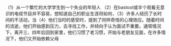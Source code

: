 （1）从一个繁忙的大学学生到一个失业的年轻人
（2）在bastool或半个观看无意识的电视节目并不容易，想知道自己的职业生涯将如何，（3）许多人经历了长时间的不活动，当（4）他们当时的感受时，提到了同样奇怪的心理效应。随着时间的流逝，他们开始感到压力，去寻找工作，并倾向于认为面试不重要。通常情况下，离开三、四年后回到家里，他们习惯了老习惯，开始与老朋友见面，在许多情况下，他们又开始依赖父母